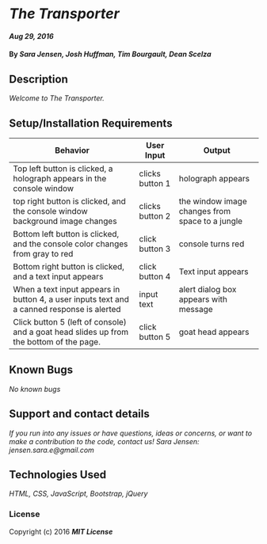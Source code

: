 # _The Transporter_

#### _Aug 29, 2016_

#### By _**Sara Jensen, Josh Huffman, Tim Bourgault, Dean Scelza**_

## Description

_Welcome to The Transporter._

## Setup/Installation Requirements

| Behavior | User Input | Output |
|---|---|---|
| Top left button is clicked, a holograph appears in the console window | clicks button 1  | holograph appears |
| top right button is clicked, and the console window background image changes | clicks button 2 | the window image changes from space to a jungle |
| Bottom left button is clicked, and the console color changes from gray to red | click button 3 | console turns red |
| Bottom right button is clicked, and a text input appears | click button 4 | Text input appears |
| When a text input appears in button 4, a user inputs text and a canned response is alerted | input text | alert dialog box appears with message |
| Click button 5 (left of console) and a goat head slides up from the bottom of the page. | click button 5 | goat head appears |

## Known Bugs

_No known bugs_

## Support and contact details

_If you run into any issues or have questions, ideas or concerns, or want to make a contribution to the code, contact us! Sara Jensen: jensen.sara.e@gmail.com_

## Technologies Used

_HTML, CSS, JavaScript, Bootstrap, jQuery_

### License

Copyright (c) 2016 **_MIT License_**
